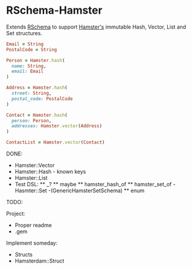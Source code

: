 # RSchema-Hamster

Extends [RSchema][RSCHEMA-DOC] to support [Hamster's][HAMSTER-DOC] immutable Hash, Vector, List and Set structures.

```ruby
Email = String
PostalCode = String

Person = Hamster.hash(
  name: String,
  email: Email
)

Address = Hamster.hash(
  street: String,
  postal_code: PostalCode
)

Contact = Hamster.hash(
  person: Person,
  addresses: Hamster.vector(Address)
)

ContactList = Hamster.vector(Contact)
```

DONE:

* Hamster::Vector
* Hamster::Hash - known keys
* Hamster::List 
* Test DSL:
** _?
** maybe
** hamster_hash_of
** hamster_set_of - Hasmter::Set -(GenericHamsterSetSchema)
** enum

TODO:

Project:
* Proper readme
* .gem

Implement someday:

* Structs
* Hamsterdam::Struct

[HAMSTER-DOC]: https://github.com/hamstergem/hamster 
[RSCHEMA-DOC]: https://github.com/tomdalling/rschema
